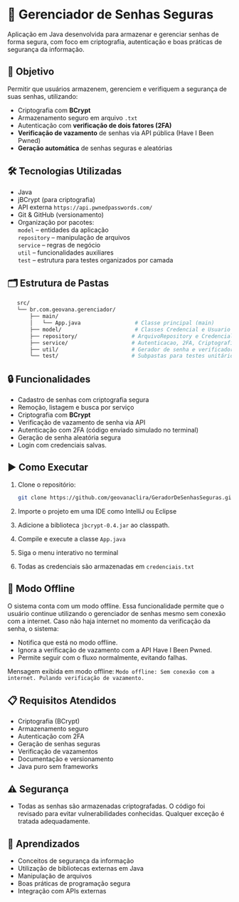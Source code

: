 # 🔐 Gerenciador de Senhas Seguras

Aplicação em Java desenvolvida para armazenar e gerenciar senhas de forma segura, com foco em criptografia, autenticação e boas práticas de segurança da informação.

## 🎯 Objetivo

Permitir que usuários armazenem, gerenciem e verifiquem a segurança de suas senhas, utilizando:
- Criptografia com **BCrypt**
- Armazenamento seguro em arquivo `.txt`
- Autenticação com **verificação de dois fatores (2FA)**
- **Verificação de vazamento** de senhas via API pública (Have I Been Pwned)
- **Geração automática** de senhas seguras e aleatórias

## 🛠 Tecnologias Utilizadas
- Java
- jBCrypt (para criptografia)
- API externa `https://api.pwnedpasswords.com/`
- Git & GitHub (versionamento)
- Organização por pacotes: <br>
  `model` – entidades da aplicação <br>
  `repository` – manipulação de arquivos <br>
  `service` – regras de negócio <br>
  `util` – funcionalidades auxiliares <br>
  `test` – estrutura para testes organizados por camada

## 🗂 Estrutura de Pastas
```bash
   src/
   └── br.com.geovana.gerenciador/
       ├── main/
       │   └── App.java                 # Classe principal (main)
       ├── model/                       # Classes Credencial e Usuario
       ├── repository/                 # ArquivoRepository e CredencialRepository
       ├── service/                    # Autenticacao, 2FA, Criptografia, Gerenciador
       ├── util/                       # Gerador de senha e verificador de vazamento
       └── test/                       # Subpastas para testes unitários por camada
```

## 🔒 Funcionalidades

- Cadastro de senhas com criptografia segura
- Remoção, listagem e busca por serviço
- Criptografia com **BCrypt**
- Verificação de vazamento de senha via API
- Autenticação com 2FA (código enviado simulado no terminal)
- Geração de senha aleatória segura
- Login com credenciais salvas.

## ▶️ Como Executar

1. Clone o repositório:
   ```bash
   git clone https://github.com/geovanaclira/GeradorDeSenhasSeguras.git
   
2. Importe o projeto em uma IDE como IntelliJ ou Eclipse

3. Adicione a biblioteca `jbcrypt-0.4.jar` ao classpath.
   
4.  Compile e execute a classe `App.java`
   
5. Siga o menu interativo no terminal

6. Todas as credenciais são armazenadas em `credenciais.txt`

## 📴 Modo Offline 
O sistema conta com um modo offline. Essa funcionalidade permite que o usuário continue utilizando o gerenciador de senhas mesmo sem conexão com a internet.
Caso não haja internet no momento da verificação da senha, o sistema:
- Notifica que está no modo offline.
- Ignora a verificação de vazamento com a API Have I Been Pwned.
- Permite seguir com o fluxo normalmente, evitando falhas.

Mensagem exibida em modo offline:
`Modo offline: Sem conexão com a internet. Pulando verificação de vazamento.`

## 📋 Requisitos Atendidos
- Criptografia (BCrypt)	
- Armazenamento seguro	
- Autenticação com 2FA	
- Geração de senhas seguras	
- Verificação de vazamentos	
- Documentação e versionamento
- Java puro sem frameworks

## ⚠️ Segurança
- Todas as senhas são armazenadas criptografadas. O código foi revisado para evitar vulnerabilidades conhecidas. Qualquer exceção é tratada adequadamente.

## 🧠 Aprendizados
- Conceitos de segurança da informação
- Utilização de bibliotecas externas em Java
- Manipulação de arquivos
- Boas práticas de programação segura
- Integração com APIs externas


